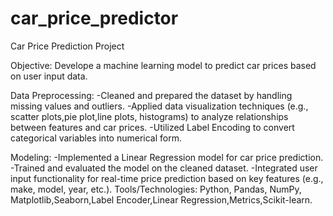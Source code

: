 # car_price_predictor
Car Price Prediction Project

Objective: Develope a machine learning model to predict car prices based on user input data.


Data Preprocessing:
    -Cleaned and prepared the dataset by handling missing values and outliers.
    -Applied data visualization techniques (e.g., scatter plots,pie plot,line plots, histograms) to analyze relationships between features and car prices.
    -Utilized Label Encoding to convert categorical variables into numerical form.


Modeling:
    -Implemented a Linear Regression model for car price prediction.
    -Trained and evaluated the model on the cleaned dataset.
    -Integrated user input functionality for real-time price prediction based on key features (e.g., make, model, year, etc.).
Tools/Technologies: Python, Pandas, NumPy, Matplotlib,Seaborn,Label Encoder,Linear Regression,Metrics,Scikit-learn.
